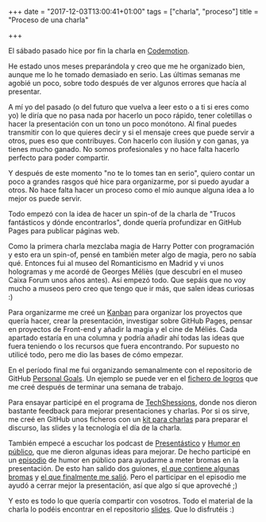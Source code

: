 +++
date = "2017-12-03T13:00:41+01:00"
tags = ["charla", "proceso"]
title = "Proceso de una charla"

+++

El sábado pasado hice por fin la charla en [Codemotion](https://2017.codemotion.es/agenda.html#5693168230072320/6295981184253952).

He estado unos meses preparándola y creo que me he organizado bien, aunque me lo he tomado demasiado en serio. Las últimas semanas me agobié un poco, sobre todo después de ver algunos errores que hacía al presentar.

A mí yo del pasado (o del futuro que vuelva a leer esto o a ti si eres como yo) le diría que no pasa nada por hacerlo un poco rápido, tener coletillas o hacer la presentación con un tono un poco monótono. Al final puedes transmitir con lo que quieres decir y si el mensaje crees que puede servir a otros, pues eso que contribuyes. Con hacerlo con ilusión y con ganas, ya tienes mucho ganado. No somos profesionales y no hace falta hacerlo perfecto para poder compartir.

Y después de este momento "no te lo tomes tan en serio", quiero contar un poco a grandes rasgos qué hice para organizarme, por si puedo ayudar a otros. No hace falta hacer un proceso como el mío aunque alguna idea a lo mejor os puede servir.

Todo empezó con la idea de hacer un spin-of de la charla de "Trucos fantásticos y dónde encontrarlos", donde quería profundizar en GitHub Pages para publicar páginas web.

Como la primera charla mezclaba magia de Harry Potter con programación y esto era un spin-of, pensé en también meter algo de magia, pero no sabía qué. Entonces fui al museo del Romanticismo en Madrid y vi unos hologramas y me acordé de Georges Méliès (que descubrí en el museo Caixa Forum unos años antes). Así empezó todo. Que sepáis que no voy mucho a museos pero creo que tengo que ir más, que salen ideas curiosas :)

Para organizarme me creé un [Kanban](https://tree.taiga.io/project/cristinafsanz-ilusionismo-con-github-pages/kanban?kanban-status=1187865) para organizar los proyectos que quería hacer, crear la presentación, investigar sobre GitHub Pages, pensar en proyectos de Front-end y añadir la magia y el cine de Méliés. Cada apartado estaría en una columna y podría añadir ahí todas las ideas que fuera teniendo o los recursos que fuera encontrando. Por supuesto no utilicé todo, pero me dio las bases de cómo empezar.

En el período final me fui organizando semanalmente con el repositorio de GitHub [Personal Goals](https://github.com/cristinafsanz/personal-goals). Un ejemplo se puede ver en el [fichero de logros](https://github.com/cristinafsanz/personal-goals/blob/master/logros/2017-11-semana1.md) que me creé después de terminar una semana de trabajo.

Para ensayar participé en el programa de [TechShessions](https://www.meetup.com/es-ES/Codemotion-Meetups/events/243487012/), donde nos dieron bastante feedback para mejorar presentaciones y charlas. Por si os sirve, me creé en GitHub unos ficheros con un [kit para charlas](https://github.com/cristinafsanz/slides/tree/master/kit-charlas) para preparar el discurso, las slides y la tecnología el día de la charla.

También empecé a escuchar los podcast de [Presentástico](http://presentastico.com/) y [Humor en público](http://humorenpublico.com/), que me dieron algunas ideas para mejorar. De hecho participé en un [episodio](http://humorenpublico.com/2017/11/27/31-co-accionando-con-cristina-fernandez/) de humor en público para ayudarme a meter bromas en la presentación. De esto han salido dos guiones, [el que contiene algunas bromas](https://github.com/cristinafsanz/slides/blob/master/codemotion2017/guion-humor.md) y [el que finalmente me salió](https://github.com/cristinafsanz/slides/blob/master/codemotion2017/guion.md). Pero el participar en el episodio me ayudó a cerrar mejor la presentación, así que algo sí que aproveché ;)

Y esto es todo lo que quería compartir con vosotros. Todo el material de la charla lo podéis encontrar en el repositorio [slides](https://github.com/cristinafsanz/slides#codemotion). Que lo disfrutéis :)

